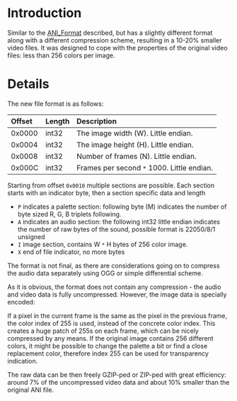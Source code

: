 # Introduction #

Similar to the [ANI\_Format](ANI_Format.md) described, but has a slightly different format along with a different compression scheme, resulting in a 10-20% smaller video files. It was designed to cope with the properties of the original video files: less than 256 colors per image.

# Details #

The new file format is as follows:

| **Offset** | **Length** | **Description** |
|:-----------|:-----------|:----------------|
| 0x0000     | int32      | The image width (W). Little endian. |
| 0x0004     | int32      | The image height (H). Little endian. |
| 0x0008     | int32      | Number of frames (N). Little endian. |
| 0x000C     | int32      | Frames per second ` * ` 1000. Little endian. |

Starting from offset ` 0x0010 ` multiple sections are possible. Each section starts with an indicator byte, then a section specific data and length

  * ` P ` indicates a palette section: following byte (M) indicates the number of byte sized R, G, B triplets following.
  * ` A ` indicates an audio section: the following int32 little endian indicates the number of raw bytes of the sound, possible format is 22050/8/1 unsigned
  * ` I ` image section, contains W ` * ` H bytes of 256 color image.
  * ` X ` end of file indicator, no more bytes

The format is not final, as there are considerations going on to compress the audio data separately using OGG or simple differential scheme.

As it is obvious, the format does not contain any compression - the audio and video data is fully uncompressed. However, the image data is specially encoded:

If a pixel in the current frame is the same as the pixel in the previous frame, the color index of 255 is used, instead of the concrete color index. This creates a huge patch of 255s on each frame, which can be nicely compressed by any means. If the original image contains 256 different colors, it might be possible to change the palette a bit or find a close replacement color, therefore index 255 can be used for transparency indication.

The raw data can be then freely GZIP-ped or ZIP-ped with great efficiency: around 7% of the uncompressed video data and about 10% smaller than the original ANI file.